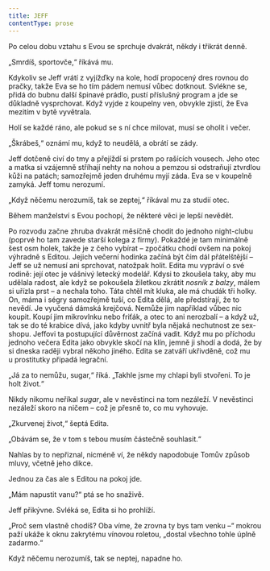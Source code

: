 ```yaml
---
title: JEFF
contentType: prose
---
```


  

Po celou dobu vztahu s Evou se sprchuje dvakrát, někdy i třikrát denně.

„Smrdíš, sportovče,“ říkává mu.

Kdykoliv se Jeff vrátí z vyjížďky na kole, hodí propocený dres rovnou do pračky, takže Eva se ho tím pádem nemusí vůbec dotknout. Svlékne se, přidá do bubnu další špinavé prádlo, pustí příslušný program a jde se důkladně vysprchovat. Když vyjde z koupelny ven, obvykle zjistí, že Eva mezitím v bytě vyvětrala.

Holí se každé ráno, ale pokud se s ní chce milovat, musí se oholit i večer.

„Škrábeš,“ oznámí mu, když to neudělá, a obrátí se zády.

Jeff dotčeně civí do tmy a přejíždí si prstem po rašících vousech. Jeho otec a matka si vzájemně stříhají nehty na nohou a pemzou si odstraňují ztvrdlou kůži na patách; samozřejmě jeden druhému myjí záda. Eva se v koupelně zamyká. Jeff tomu nerozumí.

„Když něčemu nerozumíš, tak se zeptej,“ říkával mu za studií otec.

Během manželství s Evou pochopí, že některé věci je lepší nevědět.

  

Po rozvodu začne zhruba dvakrát měsíčně chodit do jednoho night-clubu (poprvé ho tam zavede starší kolega z firmy). Pokaždé je tam minimálně šest osm holek, takže je z čeho vybírat – zpočátku chodí ovšem na pokoj výhradně s Editou. Jejich večerní hodinka začíná být čím dál přátelštější – Jeff se už nemusí ani sprchovat, natožpak holit. Edita mu vypráví o své rodině: její otec je vášnivý letecký modelář. Kdysi to zkoušela taky, aby mu udělala radost, ale když se pokoušela žiletkou zkrátit _nosník z balzy_, málem si uřízla prst – a nechala toho. Táta chtěl mít kluka, ale má chudák tři holky. On, máma i ségry samozřejmě tuší, co Edita dělá, ale předstírají, že to nevědí. Je vyučená dámská krejčová. Nemůže jim například vůbec nic koupit. Koupí jim mikrovlnku nebo friťák, a otec to ani nerozbalí – a když už, tak se do té krabice dívá, jako kdyby uvnitř byla nějaká nechutnost ze sex-shopu. Jeffovi ta postupující důvěrnost začíná vadit. Když mu po příchodu jednoho večera Edita jako obvykle skočí na klín, jemně ji shodí a dodá, že by si dneska raději vybral někoho jiného. Edita se zatváří ukřivděně, což mu u prostitutky připadá legrační.

„Já za to nemůžu, sugar,“ říká. „Takhle jsme my chlapi byli stvořeni. To je holt život.“

Nikdy nikomu neříkal _sugar_, ale v nevěstinci na tom nezáleží. V nevěstinci nezáleží skoro na ničem – což je přesně to, co mu vyhovuje.

„Zkurvenej život,“ šeptá Edita.

„Obávám se, že v tom s tebou musím částečně souhlasit.“

Nahlas by to nepřiznal, nicméně ví, že někdy napodobuje Tomův způsob mluvy, včetně jeho dikce.

Jednou za čas ale s Editou na pokoj jde.

„Mám napustit vanu?“ ptá se ho snaživě.

Jeff přikývne. Svléká se, Edita si ho prohlíží.

„Proč sem vlastně chodíš? Oba víme, že zrovna ty bys tam venku –“ mokrou paží ukáže k oknu zakrytému vínovou roletou, „dostal všechno tohle úplně zadarmo.“

Když něčemu nerozumíš, tak se neptej, napadne ho.
